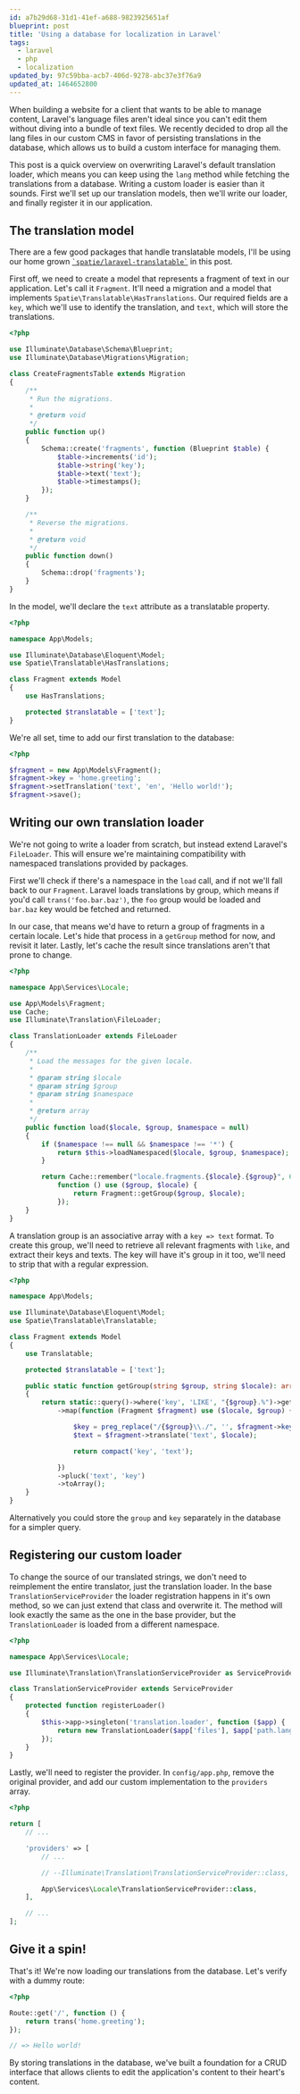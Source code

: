 ```yaml
---
id: a7b29d68-31d1-41ef-a688-9823925651af
blueprint: post
title: 'Using a database for localization in Laravel'
tags:
  - laravel
  - php
  - localization
updated_by: 97c59bba-acb7-406d-9278-abc37e3f76a9
updated_at: 1464652800
---
```

When building a website for a client that wants to be able to manage content, Laravel's language files aren't ideal since you can't edit them without diving into a bundle of text files. We recently decided to drop all the lang files in our custom CMS in favor of persisting translations in the database, which allows us to build a custom interface for managing them.

This post is a quick overview on overwriting Laravel's default translation loader, which means you can keep using the `lang` method while fetching the translations from a database. Writing a custom loader is easier than it sounds. First we'll set up our translation models, then we'll write our loader, and finally register it in our application.

<!--more-->

## The translation model

<aside>
There are a few good packages that handle translatable models, I'll be using our home grown <a href="https://github.com/spatie/laravel-translatable"><code>`spatie/laravel-translatable`</code></a> in this post.
</aside>

First off, we need to create a model that represents a fragment of text in our application. Let's call it `Fragment`. It'll need a migration and a model that implements `Spatie\Translatable\HasTranslations`. Our required fields are a `key`, which we'll use to identify the translation, and `text`, which will store the translations.

```php
<?php

use Illuminate\Database\Schema\Blueprint;
use Illuminate\Database\Migrations\Migration;

class CreateFragmentsTable extends Migration
{
    /**
     * Run the migrations.
     *
     * @return void
     */
    public function up()
    {
        Schema::create('fragments', function (Blueprint $table) {
            $table->increments('id');
            $table->string('key');
            $table->text('text');
            $table->timestamps();
        });
    }

    /**
     * Reverse the migrations.
     *
     * @return void
     */
    public function down()
    {
        Schema::drop('fragments');
    }
}
```

In the model, we'll declare the `text` attribute as a translatable property.

```php
<?php

namespace App\Models;

use Illuminate\Database\Eloquent\Model;
use Spatie\Translatable\HasTranslations;

class Fragment extends Model
{
    use HasTranslations;

    protected $translatable = ['text'];
}
```

We're all set, time to add our first translation to the database:

```php
<?php

$fragment = new App\Models\Fragment();
$fragment->key = 'home.greeting';
$fragment->setTranslation('text', 'en', 'Hello world!');
$fragment->save();
```

## Writing our own translation loader

We're not going to write a loader from scratch, but instead extend Laravel's `FileLoader`. This will ensure we're maintaining compatibility with namespaced translations provided by packages.

First we'll check if there's a namespace in the `load` call, and if not we'll fall back to our `Fragment`. Laravel loads translations by group, which means if you'd call `trans('foo.bar.baz')`, the `foo` group would be loaded and `bar.baz` key would be fetched and returned.

In our case, that means we'd have to return a group of fragments in a certain locale. Let's hide that process in a `getGroup` method for now, and revisit it later. Lastly, let's cache the result since translations aren't that prone to change.

```php
<?php

namespace App\Services\Locale;

use App\Models\Fragment;
use Cache;
use Illuminate\Translation\FileLoader;

class TranslationLoader extends FileLoader
{
    /**
     * Load the messages for the given locale.
     *
     * @param string $locale
     * @param string $group
     * @param string $namespace
     *
     * @return array
     */
    public function load($locale, $group, $namespace = null)
    {
        if ($namespace !== null && $namespace !== '*') {
            return $this->loadNamespaced($locale, $group, $namespace);
        }

        return Cache::remember("locale.fragments.{$locale}.{$group}", 60,
            function () use ($group, $locale) {
                return Fragment::getGroup($group, $locale);
            });
    }
}
```

A translation group is an associative array with a `key => text` format. To create this group, we'll need to retrieve all relevant fragments with `like`, and extract their keys and texts. The key will have it's group in it too, we'll need to strip that with a regular expression.

```php
<?php

namespace App\Models;

use Illuminate\Database\Eloquent\Model;
use Spatie\Translatable\Translatable;

class Fragment extends Model
{
    use Translatable;

    protected $translatable = ['text'];

    public static function getGroup(string $group, string $locale): array
    {
        return static::query()->where('key', 'LIKE', "{$group}.%")->get()
            ->map(function (Fragment $fragment) use ($locale, $group) {

                $key = preg_replace("/{$group}\\./", '', $fragment->key, 1);
                $text = $fragment->translate('text', $locale);

                return compact('key', 'text');

            })
            ->pluck('text', 'key')
            ->toArray();
    }
}
```

<aside>
Alternatively you could store the <code>group</code> and <code>key</code> separately in the database for a simpler query.
</aside>

## Registering our custom loader

To change the source of our translated strings, we don't need to reimplement the entire translator, just the translation loader. In the base `TranslationServiceProvider` the loader registration happens in it's own method, so we can just extend that class and overwrite it. The method will look exactly the same as the one in the base provider, but the `TranslationLoader` is loaded from a different namespace.

```php
<?php

namespace App\Services\Locale;

use Illuminate\Translation\TranslationServiceProvider as ServiceProvider;

class TranslationServiceProvider extends ServiceProvider
{
    protected function registerLoader()
    {
        $this->app->singleton('translation.loader', function ($app) {
            return new TranslationLoader($app['files'], $app['path.lang']);
        });
    }
}
```

Lastly, we'll need to register the provider. In `config/app.php`, remove the original provider, and add our custom implementation to the `providers` array.

```php
<?php

return [
    // ...

    'providers' => [
        // ...

        // --Illuminate\Translation\TranslationServiceProvider::class,

        App\Services\Locale\TranslationServiceProvider::class,
    ],

    // ...
];
```

## Give it a spin!

That's it! We're now loading our translations from the database. Let's verify with a dummy route:

```php
<?php

Route::get('/', function () {
    return trans('home.greeting');
});

// => Hello world!
```

By storing translations in the database, we've built a foundation for a CRUD interface that allows clients to edit the application's content to their heart's content.
